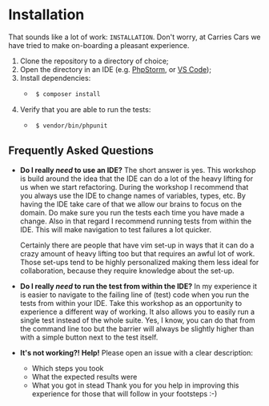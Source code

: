 Installation
============

That sounds like a lot of work: `INSTALLATION`.
Don't worry, at Carries Cars we have tried to make on-boarding a pleasant experience.

1. Clone the repository to a directory of choice;
2. Open the directory in an IDE (e.g. [PhpStorm][1], or [VS Code][2]);
3. Install dependencies:
    - ```bash
       $ composer install
       ```
3. Verify that you are able to run the tests:
    - ```bash
       $ vendor/bin/phpunit
       ```

Frequently Asked Questions
--------------------------

* **Do I really _need_ to use an IDE?**
  The short answer is yes. This workshop is build around the idea that the IDE can do a lot of the heavy lifting for us
  when we start refactoring. During the workshop I recommend that you always use the IDE to change names of variables,
  types, etc. By having the IDE take care of that we allow our brains to focus on the domain. Do make sure you run the
  tests each time you have made a change. Also in that regard I recommend running tests from within the IDE. This will
  make navigation to test failures a lot quicker.

  Certainly there are people that have vim set-up in ways that it can do a crazy amount of
  heavy lifting too but that requires an awful lot of work. Those set-ups tend to be highly personalized making them
  less ideal for collaboration, because they require knowledge about the set-up.

* **Do I really _need_ to run the test from within the IDE?**
  In my experience it is easier to navigate to the failing line of (test) code when you run the tests from within your
  IDE. Take this workshop as an opportunity to experience a different way of working. It also allows you to easily run
  a single test instead of the whole suite. Yes, I know, you can do that from the command line too but the barrier will
  always be slightly higher than with a simple button next to the test itself.

* **It's not working?! Help!**
  Please open an issue with a clear description:
    - Which steps you took
    - What the expected results were
    - What you got in stead
      Thank you for you help in improving this experience for those that will follow in your footsteps :-)

[1]: https://www.jetbrains.com/phpstorm/
[2]: https://code.visualstudio.com
